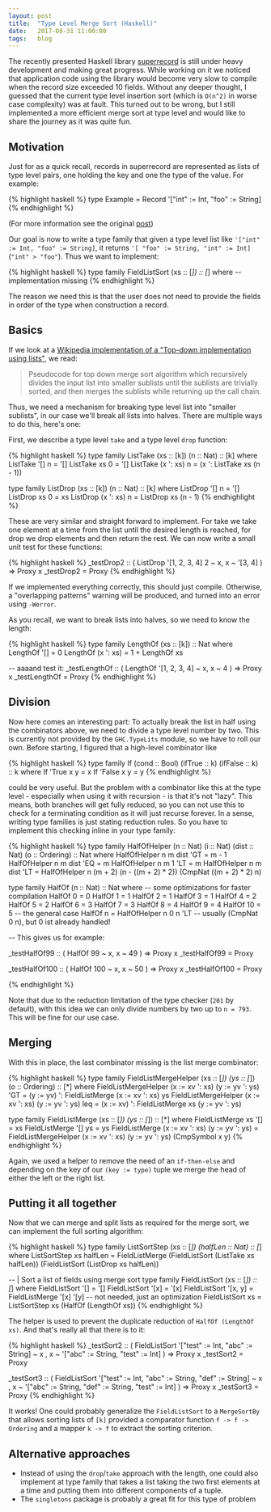 ```yaml
---
layout: post
title:  "Type Level Merge Sort (Haskell)"
date:   2017-08-31 11:00:00
tags:   blog
---
```


The recently presented Haskell library [superrecord][superrecord] is still under heavy development and making great progress. While working on it we noticed that application code using the library would become very slow to compile when the record size exceeded 10 fields. Without any deeper thought, I guessed that the current type level insertion sort (which is `O(n^2)` in worse case complexity) was at fault. This turned out to be wrong, but I still implemented a more efficient merge sort at type level and would like to share the journey as it was quite fun.

## Motivation

Just for as a quick recall, records in superrecord are represented as lists of type level pairs, one holding the key and one the type of the value. For example:

{% highlight haskell %}
type Example = Record '["int" := Int, "foo" := String]
{% endhighlight %}

(For more information see the original [post][superrecord-post])

Our goal is now to write a type family that given a type level list like `'["int" := Int, "foo" := String]`, it returns `'[ "foo" := String, "int" := Int]` (`"int" > "foo"`). Thus we want to implement:

{% highlight haskell %}
type family FieldListSort (xs :: [*]) :: [*] where
    -- implementation missing
{% endhighlight %}

The reason we need this is that the user does not need to provide the fields in order of the type when construction a record.

## Basics

If we look at a [Wikipedia implementation of a "Top-down implementation using lists"][merge-wiki], we read:

> Pseudocode for top down merge sort algorithm which recursively divides the input list into smaller sublists until the sublists are trivially sorted, and then merges the sublists while returning up the call chain.

Thus, we need a mechanism for breaking type level list into "smaller sublists", in our case we'll break all lists into halves. There are multiple ways to do this, here's one:

First, we describe a type level `take` and a type level `drop` function:

{% highlight haskell %}
type family ListTake (xs :: [k]) (n :: Nat) :: [k] where
    ListTake '[] n = '[]
    ListTake xs 0 = '[]
    ListTake (x ': xs) n = (x ': ListTake xs (n - 1))

type family ListDrop (xs :: [k]) (n :: Nat) :: [k] where
    ListDrop '[] n = '[]
    ListDrop xs 0 = xs
    ListDrop (x ': xs) n = ListDrop xs (n - 1)
{% endhighlight %}

These are very similar and straight forward to implement. For take we take one element at a time from the list until the desired length is reached, for drop we drop elements and then return the rest. We can now write a small unit test for these functions:

{% highlight haskell %}
_testDrop2 :: ( ListDrop '[1, 2, 3, 4] 2 ~ x, x ~ '[3, 4] ) => Proxy x
_testDrop2 = Proxy
{% endhighlight %}

If we implemented everything correctly, this should just compile. Otherwise, a "overlapping patterns" warning will be produced, and turned into an error using `-Werror`.

As you recall, we want to break lists into halves, so we need to know the length:

{% highlight haskell %}
type family LengthOf (xs :: [k]) :: Nat where
    LengthOf '[] = 0
    LengthOf (x ': xs) = 1 + LengthOf xs

-- aaaand test it:
_testLengthOf :: ( LengthOf '[1, 2, 3, 4] ~ x, x ~ 4 ) => Proxy x
_testLengthOf = Proxy
{% endhighlight %}

## Division

Now here comes an interesting part: To actually break the list in half using the combinators above, we need to divide a type level number by two. This is currently not provided by the `GHC.TypeLits` module, so we have to roll our own. Before starting, I figured that a high-level combinator like

{% highlight haskell %}
type family If (cond :: Bool) (ifTrue :: k) (ifFalse :: k) :: k where
    If 'True x y = x
    If 'False x y = y
{% endhighlight %}

could be very useful. But the problem with a combinator like this at the type level - especially when using it with recursion - is that it's not "lazy". This means, both branches will get fully reduced, so you can not use this to check for a terminating condition as it will just recurse forever. In a sense, writing type families is just stating reduction rules. So you have to implement this checking inline in your type family:

{% highlight haskell %}
type family HalfOfHelper (n :: Nat) (i :: Nat) (dist :: Nat) (o :: Ordering) :: Nat where
    HalfOfHelper n m dist 'GT = m - 1
    HalfOfHelper n m dist 'EQ = m
    HalfOfHelper n m 1 'LT = m
    HalfOfHelper n m dist 'LT = HalfOfHelper n (m + 2) (n - ((m + 2) * 2)) (CmpNat ((m + 2) * 2) n)

type family HalfOf (n :: Nat) :: Nat where
    -- some optimizations for faster compilation
    HalfOf 0 = 0
    HalfOf 1 = 1
    HalfOf 2 = 1
    HalfOf 3 = 1
    HalfOf 4 = 2
    HalfOf 5 = 2
    HalfOf 6 = 3
    HalfOf 7 = 3
    HalfOf 8 = 4
    HalfOf 9 = 4
    HalfOf 10 = 5
    -- the general case
    HalfOf n = HalfOfHelper n 0 n 'LT -- usually (CmpNat 0 n), but 0 ist already handled!

-- This gives us for example:

_testHalfOf99 :: ( HalfOf 99 ~ x, x ~ 49 ) => Proxy x
_testHalfOf99 = Proxy

_testHalfOf100 :: ( HalfOf 100 ~ x, x ~ 50 ) => Proxy x
_testHalfOf100 = Proxy

{% endhighlight %}

Note that due to the reduction limitation of the type checker (`201` by default), with this idea we can only divide numbers by two up to `n = 793`. This will be fine for our use case.

## Merging

With this in place, the last combinator missing is the list merge combinator:

{% highlight haskell %}
type family FieldListMergeHelper (xs :: [*]) (ys :: [*]) (o :: Ordering) :: [*] where
    FieldListMergeHelper (x := xv ': xs) (y := yv ': ys) 'GT =
        (y := yv) ': FieldListMerge (x := xv ': xs) ys
    FieldListMergeHelper (x := xv ': xs) (y := yv ': ys) leq =
        (x := xv) ': FieldListMerge xs (y := yv ': ys)

type family FieldListMerge (xs :: [*]) (ys :: [*]) :: [*] where
    FieldListMerge xs '[] = xs
    FieldListMerge '[] ys = ys
    FieldListMerge (x := xv ': xs) (y := yv ': ys) =
        FieldListMergeHelper (x := xv ': xs) (y := yv ': ys) (CmpSymbol x y)
{% endhighlight %}

Again, we used a helper to remove the need of an `if-then-else` and depending on the key of our `(key := type)` tuple we merge the head of either the left or the right list.

## Putting it all together

Now that we can merge and split lists as required for the merge sort, we can implement the full sorting algorithm:

{% highlight haskell %}
type family ListSortStep (xs :: [*]) (halfLen :: Nat) :: [*] where
    ListSortStep xs halfLen =
        FieldListMerge
            (FieldListSort (ListTake xs halfLen))
            (FieldListSort (ListDrop xs halfLen))

-- | Sort a list of fields using merge sort
type family FieldListSort (xs :: [*]) :: [*] where
    FieldListSort '[] = '[]
    FieldListSort '[x] = '[x]
    FieldListSort '[x, y] = FieldListMerge '[x] '[y] -- not needed, just an optimization
    FieldListSort xs =
        ListSortStep xs (HalfOf (LengthOf xs))
{% endhighlight %}

The helper is used to prevent the duplicate reduction of `HalfOf (LengthOf xs)`. And that's really all that there is to it:

{% highlight haskell %}
_testSort2 ::
    ( FieldListSort '["test" := Int, "abc" := String] ~ x
    , x ~ '["abc" := String, "test" := Int]
    ) => Proxy x
_testSort2 = Proxy

_testSort3 ::
    ( FieldListSort '["test" := Int, "abc" := String, "def" := String] ~ x
    , x ~ '["abc" := String, "def" := String, "test" := Int]
    ) => Proxy x
_testSort3 = Proxy
{% endhighlight %}

It works! One could probably generalize the `FieldListSort` to a `MergeSortBy` that allows sorting lists of `[k]` provided a comparator function `f -> f -> Ordering` and a mapper `k -> f` to extract the sorting criterion.

## Alternative approaches

* Instead of using the `drop`/`take` approach with the length, one could also implement at type family that takes a list taking the two first elements at a time and putting them into different components of a tuple.
* The `singletons` package is probably a great fit for this type of problem

[superrecord]: http://hackage.haskell.org/package/superrecord
[superrecord-post]: http://hackage.haskell.org/package/superrecord
[merge-wiki]: https://en.wikipedia.org/wiki/Merge_sort
